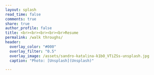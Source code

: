 ```yaml
---
layout: splash
read_time: false
comments: true
share: true
author_profile: false
title: <br><br><br><br><br>Resume
permalink: /walk throughs/
header:
  overlay_color: "#000"
  overlay_filter: "0.5"
  overlay_image: /assets/sandro-katalina-k1bO_VTiZSs-unsplash.jpg
  caption: "Photo: [Unsplash](Unsplash)"

---
```




